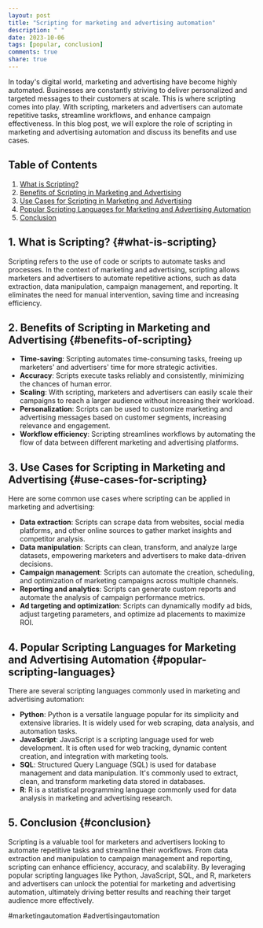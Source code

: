 ```yaml
---
layout: post
title: "Scripting for marketing and advertising automation"
description: " "
date: 2023-10-06
tags: [popular, conclusion]
comments: true
share: true
---
```


In today's digital world, marketing and advertising have become highly automated. Businesses are constantly striving to deliver personalized and targeted messages to their customers at scale. This is where scripting comes into play. With scripting, marketers and advertisers can automate repetitive tasks, streamline workflows, and enhance campaign effectiveness. In this blog post, we will explore the role of scripting in marketing and advertising automation and discuss its benefits and use cases.

## Table of Contents
1. [What is Scripting?](#what-is-scripting)
2. [Benefits of Scripting in Marketing and Advertising](#benefits-of-scripting)
3. [Use Cases for Scripting in Marketing and Advertising](#use-cases-for-scripting)
4. [Popular Scripting Languages for Marketing and Advertising Automation](#popular-scripting-languages)
5. [Conclusion](#conclusion)

## 1. What is Scripting? {#what-is-scripting}
Scripting refers to the use of code or scripts to automate tasks and processes. In the context of marketing and advertising, scripting allows marketers and advertisers to automate repetitive actions, such as data extraction, data manipulation, campaign management, and reporting. It eliminates the need for manual intervention, saving time and increasing efficiency.

## 2. Benefits of Scripting in Marketing and Advertising {#benefits-of-scripting}
- **Time-saving**: Scripting automates time-consuming tasks, freeing up marketers' and advertisers' time for more strategic activities.
- **Accuracy**: Scripts execute tasks reliably and consistently, minimizing the chances of human error.
- **Scaling**: With scripting, marketers and advertisers can easily scale their campaigns to reach a larger audience without increasing their workload.
- **Personalization**: Scripts can be used to customize marketing and advertising messages based on customer segments, increasing relevance and engagement.
- **Workflow efficiency**: Scripting streamlines workflows by automating the flow of data between different marketing and advertising platforms.

## 3. Use Cases for Scripting in Marketing and Advertising {#use-cases-for-scripting}
Here are some common use cases where scripting can be applied in marketing and advertising:

- **Data extraction**: Scripts can scrape data from websites, social media platforms, and other online sources to gather market insights and competitor analysis.
- **Data manipulation**: Scripts can clean, transform, and analyze large datasets, empowering marketers and advertisers to make data-driven decisions.
- **Campaign management**: Scripts can automate the creation, scheduling, and optimization of marketing campaigns across multiple channels.
- **Reporting and analytics**: Scripts can generate custom reports and automate the analysis of campaign performance metrics.
- **Ad targeting and optimization**: Scripts can dynamically modify ad bids, adjust targeting parameters, and optimize ad placements to maximize ROI.

## 4. Popular Scripting Languages for Marketing and Advertising Automation {#popular-scripting-languages}
There are several scripting languages commonly used in marketing and advertising automation:

- **Python**: Python is a versatile language popular for its simplicity and extensive libraries. It is widely used for web scraping, data analysis, and automation tasks.
- **JavaScript**: JavaScript is a scripting language used for web development. It is often used for web tracking, dynamic content creation, and integration with marketing tools.
- **SQL**: Structured Query Language (SQL) is used for database management and data manipulation. It's commonly used to extract, clean, and transform marketing data stored in databases.
- **R**: R is a statistical programming language commonly used for data analysis in marketing and advertising research.

## 5. Conclusion {#conclusion}
Scripting is a valuable tool for marketers and advertisers looking to automate repetitive tasks and streamline their workflows. From data extraction and manipulation to campaign management and reporting, scripting can enhance efficiency, accuracy, and scalability. By leveraging popular scripting languages like Python, JavaScript, SQL, and R, marketers and advertisers can unlock the potential for marketing and advertising automation, ultimately driving better results and reaching their target audience more effectively.

\#marketingautomation \#advertisingautomation